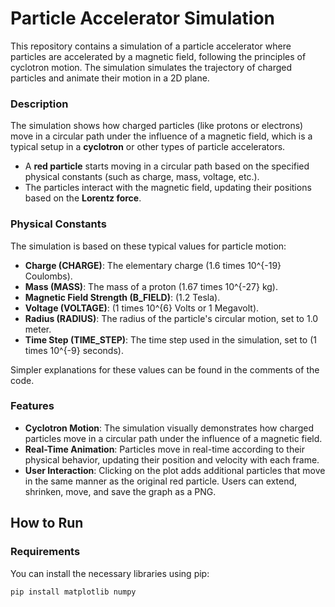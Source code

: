 # Particle Accelerator Simulation

This repository contains a simulation of a particle accelerator where particles are accelerated by a magnetic field, following the principles of cyclotron motion. The simulation simulates the trajectory of charged particles and animate their motion in a 2D plane.

### Description

The simulation shows how charged particles (like protons or electrons) move in a circular path under the influence of a magnetic field, which is a typical setup in a **cyclotron** or other types of particle accelerators.

- A **red particle** starts moving in a circular path based on the specified physical constants (such as charge, mass, voltage, etc.).
- The particles interact with the magnetic field, updating their positions based on the **Lorentz force**.

### Physical Constants

The simulation is based on these typical values for particle motion:

  - **Charge (CHARGE)**: The elementary charge (1.6 times 10^{-19} Coulombs).
  - **Mass (MASS)**: The mass of a proton (1.67 times 10^{-27} kg).
  - **Magnetic Field Strength (B_FIELD)**: (1.2 Tesla).
  - **Voltage (VOLTAGE)**: (1 times 10^{6} Volts or 1 Megavolt).
  - **Radius (RADIUS)**: The radius of the particle's circular motion, set to 1.0 meter.
  - **Time Step (TIME_STEP)**: The time step used in the simulation, set to (1 times 10^{-9} seconds).

Simpler explanations for these values can be found in the comments of the code.

### Features

  - **Cyclotron Motion**: The simulation visually demonstrates how charged particles move in a circular path under the influence of a magnetic field.
  - **Real-Time Animation**: Particles move in real-time according to their physical behavior, updating their position and velocity with each frame.
  - **User Interaction**: Clicking on the plot adds additional particles that move in the same manner as the original red particle. Users can extend, shrinken, move, and save the graph as a PNG.

## How to Run

### Requirements

You can install the necessary libraries using pip:

```bash
pip install matplotlib numpy
